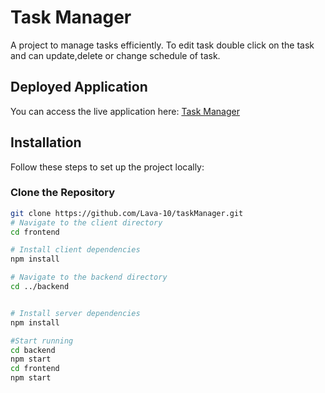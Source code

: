 # Task Manager

A project to manage tasks efficiently. To edit task double click on the task and can update,delete or change schedule of task.

## Deployed Application

You can access the live application here: [Task Manager](https://666bf077048ee03849e87de5--peppy-gumdrop-e0d9b6.netlify.app/)

## Installation

Follow these steps to set up the project locally:

### Clone the Repository

```bash
git clone https://github.com/Lava-10/taskManager.git
# Navigate to the client directory
cd frontend

# Install client dependencies
npm install

# Navigate to the backend directory
cd ../backend


# Install server dependencies
npm install

#Start running
cd backend
npm start
cd frontend
npm start

